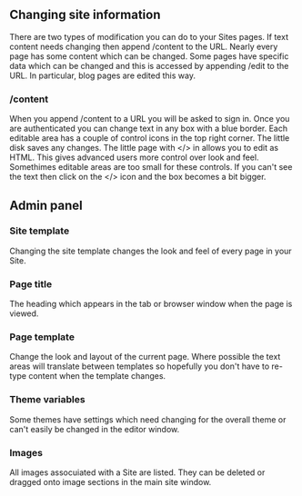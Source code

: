 ## Changing site information ##
There are two types of modification you can do to your Sites pages.  If text content needs changing then append /content to the URL.  Nearly every page has some content which can be changed.  Some pages have specific data which can be changed and this is accessed by appending  /edit to the URL.  In particular, blog pages are edited this way.

### /content ###
When you append /content to a URL you will be asked to sign in. Once you are authenticated you can change text in any box with a blue border.  Each editable area has a couple of control icons in the top right corner. The little disk saves any changes.  The little page with </> in allows you to edit as HTML.  This gives advanced users more control over look and feel.  
Somethimes editable areas are too small for these controls.  If you can't see the text then click on the </> icon and the box becomes a bit bigger.

## Admin panel ##

### Site template ###
Changing the site template changes the look and feel of every page in your Site.

### Page title ###
The heading which appears in the tab or browser window when the page is viewed.

### Page template ###
Change the look and layout of the current page.  Where possible the text areas will translate between templates so hopefully you don't have to re-type content when the template changes.

### Theme variables ###
Some themes have settings which need changing for the overall theme or can't easily be changed in the editor window.

### Images ###
All images assocuiated with a Site are listed.  They can be deleted or dragged onto image sections in the main site window.